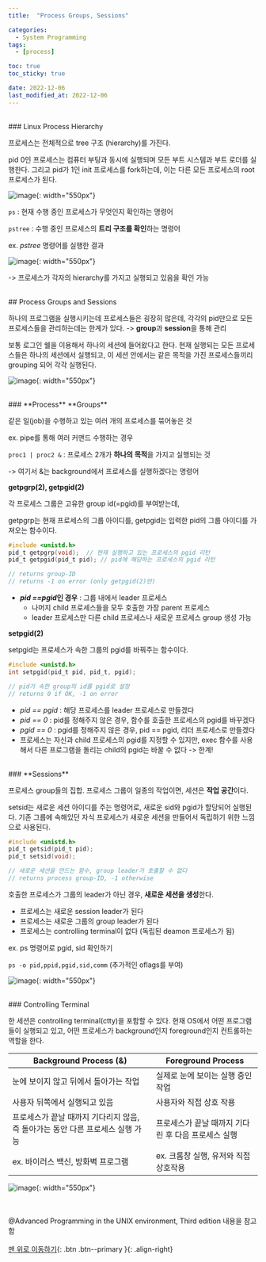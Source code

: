 ```yaml
---
title:  "Process Groups, Sessions" 

categories:
  - System Programming
tags:
  - [process]

toc: true
toc_sticky: true

date: 2022-12-06
last_modified_at: 2022-12-06
---
```





<br/>
### Linux Process Hierarchy

프로세스는 전체적으로 tree 구조 (hierarchy)를 가진다. 

pid 0인 프로세스는 컴퓨터 부팅과 동시에 실행되며 모든 부트 시스템과 부트 로더를 실행한다. 그리고 pid가 1인 init 프로세스를 fork하는데, 이는 다른 모든 프로세스의 root 프로세스가 된다. 

![image](https://user-images.githubusercontent.com/86834982/206691743-e456d67f-e0a4-4d9d-820a-a86ba6f04c3b.png){: width="550px"}

`ps` : 현재 수행 중인 프로세스가 무엇인지 확인하는 명령어

`pstree` : 수행 중인 프로세스의 **트리 구조를 확인**하는 명령어

ex.  *pstree* 명령어를 실행한 결과

![image](https://user-images.githubusercontent.com/86834982/206691842-94360a91-ae12-42e5-bb1b-d7bd829712c5.png){: width="550px"}

-> 프로세스가 각자의 hierarchy를 가지고 실행되고 있음을 확인 가능   

<br/>
## Process Groups and Sessions

하나의 프로그램을 실행시키는데 프로세스들은 굉장히 많은데, 각각의 pid만으로 모든 프로세스들을 관리하는데는 한계가 있다. -> **group**과 **session**을 통해 관리

보통 로그인 쉘을 이용해서 하나의 세션에 들어왔다고 한다. 현재 실행되는 모든 프로세스들은 하나의 세션에서 실행되고, 이 세션 안에서는 같은 목적을 가진 프로세스들끼리 grouping 되어 각각 실행된다. 

![image](https://user-images.githubusercontent.com/86834982/206691939-8ef889c1-a8da-42e9-9b41-17c0a578cc59.png){: width="550px"}

<br/>
### **Process** **Groups**

같은 일(job)을 수행하고 있는 여러 개의 프로세스를 묶어놓은 것 

ex. pipe를 통해 여러 커맨드 수행하는 경우 

 `proc1 | proc2 &` : 프로세스 2개가 **하나의 목적**을 가지고 실행되는 것

-> 여기서 &는 background에서 프로세스를 실행하겠다는 명령어

**getpgrp(2), getpgid(2)**

각 프로세스 그룹은 고유한 group id(=pgid)를 부여받는데,

getpgrp는 현재 프로세스의 그룹 아이디를, getpgid는 입력한 pid의 그룹 아이디를 가져오는 함수이다. 

```c
#include <unistd.h>
pid_t getpgrp(void);  // 현재 실행하고 있는 프로세스의 pgid 리턴
pid_t getpgid(pid_t pid); // pid에 해당하는 프로세스의 pgid 리턴

// returns group-ID
// returns -1 on error (only getpgid(2)만)
```

- ***pid ==pgid*인 경우** : 그룹 내에서 leader 프로세스
    - 나머지 child 프로세스들을 모두 호출한 가장  parent 프로세스
    - leader 프로세스만 다른 child 프로세스나 새로운 프로세스 group 생성 가능

**setpgid(2)**

setpgid는 프로세스가 속한 그룹의 pgid를 바꿔주는 함수이다. 

```c
#include <unistd.h>
int setpgid(pid_t pid, pid_t, pgid);

// pid가 속한 group의 id를 pgid로 설정 
// returns 0 if OK, -1 on error 
```

- *pid == pgid* :  해당 프로세스를 leader 프로세스로 만들겠다
- *pid == 0* : pid를 정해주지 않은 경우, 함수를 호출한 프로세스의 pgid를 바꾸겠다
- *pgid == 0* : pgid를 정해주지 않은 경우, pid == pgid, 리더 프로세스로 만들겠다
- 프로세스는 자신과 child 프로세스의 pgid를 지정할 수 있지만, exec 함수를 사용해서 다른 프로그램을 돌리는 child의 pgid는 바꿀 수 없다 -> 한계!

<br/>
### **Sessions**

프로세스 group들의 집합. 프로세스 그룹이 일종의 작업이면, 세션은 **작업 공간**이다. 

setsid는 새로운 세션 아이디를 주는 명령어로, 새로운 sid와 pgid가 할당되어 실행된다. 기존 그룹에 속해있던 자식 프로세스가 새로운 세션을 만들어서 독립하기 위한 느낌으로 사용된다. 

```c
#include <unistd.h>
pid_t getsid(pid_t pid);
pid_t setsid(void);

// 새로운 세션을 만드는 함수, group leader가 호출할 수 없다
// returns process group-ID, -1 otherwise 
```

호출한 프로세스가 그룹의 leader가 아닌 경우, **새로운 세션을 생성**한다.

- 프로세스는 새로운 session leader가 된다
- 프로세스는 새로운 그룹의 group leader가 된다
- 프로세스는 controlling terminal이 없다 (독립된 deamon 프로세스가 됨)

ex. ps 명령어로 pgid, sid 확인하기 

`ps -o pid,ppid,pgid,sid,comm`  (추가적인 oflags를 부여)

![image](https://user-images.githubusercontent.com/86834982/206692018-bdfd176c-4f14-4475-b1f1-f874269113ec.png){: width="550px"}

<br/>
### Controlling Terminal

한 세션은 controlling terminal(ctty)을 포함할 수 있다. 현재 OS에서 어떤 프로그램들이 실행되고 있고, 어떤 프로세스가 background인지 foreground인지 컨트롤하는 역할을 한다. 

| Background Process (&) | Foreground Process |
| --- | --- |
| 눈에 보이지 않고 뒤에서 돌아가는 작업 | 실제로 눈에 보이는 실행 중인 작업 |
| 사용자 뒤쪽에서 실행되고 있음 | 사용자와 직접 상호 작용  |
| 프로세스가 끝날 때까지 기다리지 않음, 즉 돌아가는 동안 다른 프로세스 실행 가능  | 프로세스가 끝날 때까지 기다린 후 다음 프로세스 실행  |
| ex. 바이러스 백신, 방화벽 프로그램  | ex. 크롬창 실행, 유저와 직접 상호작용  |

![image](https://user-images.githubusercontent.com/86834982/206692115-76251996-f251-4697-9ff7-4925a924897c.png){: width="550px"}


<br/><br/>
@Advanced Programming in the UNIX environment, Third edition 내용을 참고함
<br/><br/>
[맨 위로 이동하기](#){: .btn .btn--primary }{: .align-right}

